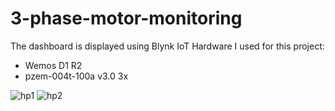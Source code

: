 # 3-phase-motor-monitoring
The dashboard is displayed using Blynk IoT
Hardware I used for this project:
- Wemos D1 R2
- pzem-004t-100a v3.0 3x

![hp1](https://github.com/nurhafizsidiq/3-phase-motor-monitoring/assets/72913185/28a2f191-be5b-4e2e-84c8-dd7d5887a1ea)
![hp2](https://github.com/nurhafizsidiq/3-phase-motor-monitoring/assets/72913185/d0862852-e53f-4d3c-b23b-a956f9291c3e)
